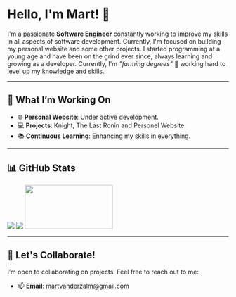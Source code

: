 # Hello, I'm Mart! 👋  

I'm a passionate **Software Engineer** constantly working to improve my skills in all aspects of software development. Currently, I'm focused on building my personal website and some other projects. I started programming at a young age and have been on the grind ever since, always learning and growing as a developer. Currently, I'm *"farming degrees"* 🌟 working hard to level up my knowledge and skills.

---

## 🚀 What I’m Working On  
- 🌐 **Personal Website**: Under active development.  
- 💻 **Projects**: Knight, The Last Ronin and Personel Website.   
- 📚 **Continuous Learning**: Enhancing my skills in everything.

---

## 📊 GitHub Stats  
![](https://github-readme-stats.vercel.app/api/top-langs/?username=MartvdZalm&layout=compact&theme=radical)
![](https://count.getloli.com/get/@MartvdZalm.github.readme)
<img src="https://render.gitanimals.org/lines/MartvdZalm?pet-id=654274140321728596" width="200" height="100" />

---

## 🤝 Let's Collaborate!  
I’m open to collaborating on projects. Feel free to reach out to me:  
- 📫 **Email**: martvanderzalm@gmail.com
